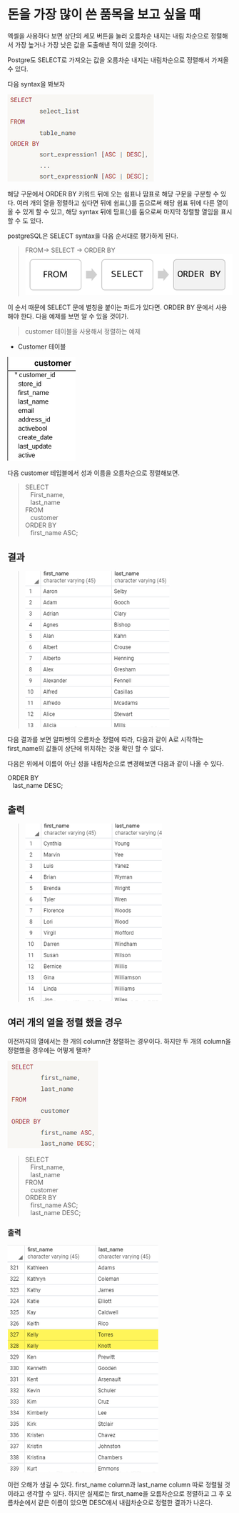 # 돈을 가장 많이 쓴 품목을 보고 싶을 때

엑셀을 사용하다 보면 상단의 세모 버튼을 눌러 오름차순 내지는 내림 차순으로 정렬해서 가장 높거나 가장 낮은 값을 도출해낸 적이 있을 것이다. 

Postgre도 SELECT로 가져오는 값을 오름차순 내지는 내림차순으로 정렬해서 가져올 수 있다.

다음 syntax을 봐보자

![Alt text](image.png)

해당 구문에서 ORDER BY 키워드 뒤에 오는 쉼표나 땀표로 해당 구문을 구분할 수 있다. 여러 개의 열을 정렬하고 싶다면 뒤에 쉼표(,)를 둠으로써 해당 쉼표 뒤에 다른 열이 올 수 있게 할 수 있고, 해당 syntax 뒤에 땀표(;)를 둠으로써 마지막 정렬할 열임을 표시할 수 도 있다.

postgreSQL은 SELECT syntax을 다음 순서대로 평가하게 된다.

> FROM-> SELECT -> ORDER BY
![Alt text](image-1.png)

이 순서 때문에 SELECT 문에 별칭을 붙이는 파트가 있다면. ORDER BY 문에서 사용해야 한다.
다음 예제를 보면 알 수 있을 것이가.

> customer 테이블을 사용해서 정렬하는 예제

* Customer 테이블

![Alt text](image-2.png)

다음 customer 테입블에서 성과 이름을 오름차순으로 정렬해보면.
> SELECT
    <br>&nbsp;&nbsp;&nbsp;First_name,
    <br>&nbsp;&nbsp;&nbsp;last_name</br>
FROM
    </br>&nbsp;&nbsp;&nbsp;customer</br>
ORDER BY
    </br>&nbsp;&nbsp;&nbsp;first_name ASC;

## 결과

> ![Alt text](image-3.png)

다음 결과를 보면 알파벳의 오름차순 정렬에 따라, 다음과 같이 A로 시작하는 first_name의 값들이 상단에 위치하는 것을 확인 할 수 있다.

다음은 위에서 이름이 아닌 성을 내림차순으로 변경해보면 다음과 같이 나올 수 있다.

ORDER BY
    </br>&nbsp;&nbsp;&nbsp;last_name DESC;

## 출력 
> ![Alt text](image-4.png)


## 여러 개의 열을 정렬 했을 경우

이전까지의 열에서는 한 개의 column만 정렬하는 경우이다. 하지만 두 개의 column을 정렬했을 경우에는 어떻게 됄까?

![Alt text](image-5.png)

> SELECT
    </br>&nbsp;&nbsp;&nbsp;First_name,
    </br>&nbsp;&nbsp;&nbsp;last_name</br>
FROM
    </br>&nbsp;&nbsp;&nbsp;customer</br>
ORDER BY
    </br>&nbsp;&nbsp;&nbsp;first_name ASC;
    </br>&nbsp;&nbsp;&nbsp;last_name DESC;

### 출력

![Alt text](image-6.png)

이런 오해가 생길 수 있다. first_name column과 last_name column 따로 정렬될 것이라고 생각할 수 있다. 하지만 실제로는 first_name을 오름차순으로 정렬하고 그 후 오름차순에서 같은 이름이 있으면 DESC에서 내림차순으로 정렬한 결과가 나온다. 